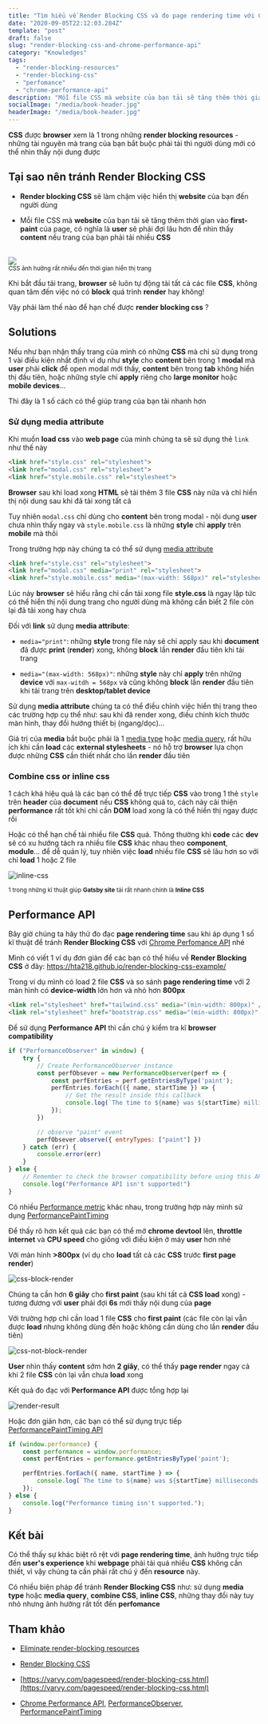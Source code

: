 ```yaml
---
title: "Tìm hiểu về Render Blocking CSS và đo page rendering time với Chrome Performance API"
date: "2020-09-05T22:12:03.284Z"
template: "post"
draft: false
slug: "render-blocking-css-and-chrome-performance-api"
category: "Knowledges"
tags:
  - "render-blocking-resources"
  - "render-blocking-css"
  - "perfomance"
  - "chrome-performance-api"
description: "Mỗi file CSS mà website của bạn tải sẽ tăng thêm thời gian vào first-paint của page, có nghĩa là user sẽ phải đợi lâu hơn để nhìn thấy content nếu trang của bạn phải tải nhiều CSS. Vậy phải làm thế nào để hạn chế được render blocking css?"
socialImage: "/media/book-header.jpg"
headerImage: "/media/book-header.jpg"
---
```


**CSS** được **browser** xem là 1 trong những **render blocking resources** - những tài nguyên mà trang của bạn bắt buộc phải tải thì người dùng mới có thể nhìn thấy nội dung được

## Tại sao nên tránh Render Blocking CSS

- **Render blocking CSS** sẽ làm chậm việc hiển thị **website** của bạn đến người dùng

- Mỗi file CSS mà **website** của bạn tải sẽ tăng thêm thời gian vào **first-paint** của page, có nghĩa là **user** sẽ phải đợi lâu hơn để nhìn thấy **content** nếu trang của bạn phải tải nhiều **CSS**

<br>
<img src="/media/render-blocking-css.png" style="box-shadow: none;">
<br />
<small>CSS ảnh hưởng rất nhiều đến thời gian hiển thị trang</small>
<br />

Khi bắt đầu tải trang, **browser** sẽ luôn tự động tải tất cả các file **CSS**, không quan tâm đến việc nó có **block** quá trình **render** hay không!

Vậy phải làm thế nào để hạn chế được **render blocking css** ?

## Solutions

Nếu như bạn nhận thấy trang của mình có những **CSS** mà chỉ sử dụng trong 1 vài điều kiện nhất định ví dụ như **style** cho **content** bên trong 1 **modal** mà **user** phải **click** để open modal mới thấy, **content** bên trong **tab** không hiển thị đầu tiên, hoặc những style chỉ **apply** riêng cho **large monitor** hoặc **mobile devices**...

Thì đây là 1 số cách có thể giúp trang của bạn tải nhanh hơn

### Sử dụng media attribute

Khi muốn **load css** vào **web page** của mình chúng ta sẽ sử dụng thẻ `link` như thế này

```html
<link href="style.css" rel="stylesheet">
<link href="modal.css" rel="stylesheet">
<link href="style.mobile.css" rel="stylesheet">
```

**Browser** sau khi load xong **HTML** sẽ tải thêm 3 file **CSS** này nữa và chỉ hiển thị nội dung sau khi đã tải xong tất cả

Tuy nhiên `modal.css` chỉ dùng cho **content** bên trong modal - nội dung **user** chưa nhìn thấy ngay và `style.mobile.css` là những **style** chỉ **apply** trên **mobile** mà thôi

Trong trường hợp này chúng ta có thể sử dụng [media attribute](https://developer.mozilla.org/en-US/docs/Web/HTML/Element/link#attr-media)

```html
<link href="style.css" rel="stylesheet">
<link href="modal.css" media="print" rel="stylesheet">
<link href="style.mobile.css" media="(max-width: 568px)" rel="stylesheet">
```

Lúc này **browser** sẽ hiểu rằng chỉ cần tải xong file **style.css** là ngay lập tức có thể hiển thị nội dung trang cho người dùng mà không cần biết 2 file còn lại đã tải xong hay chưa

Đối với **link** sử dụng **media attribute**:

- `media="print"`: những **style** trong file này sẽ chỉ apply sau khi **document** đã được **print** (**render**) xong, không **block** lần **render** đầu tiên khi tải trang

- `media="(max-width: 568px)"`: những **style** này chỉ **apply** trên những **device** với `max-witdh = 568px` và cũng không **block** lần **render** đầu tiên khi tải trang trên **desktop/tablet device**

Sử dụng **media attribute** chúng ta có thể điều chỉnh việc hiển thị trang theo các trường hợp cụ thể như: sau khi đã render xong, điều chỉnh kích thước màn hình, thay đổi hướng thiết bị (ngang/dọc)...

Giá trị của **media** bắt buộc phải là 1 [media type](https://developer.mozilla.org/en-US/docs/Web/CSS/@media#Description) hoặc [media query](https://developer.mozilla.org/en-US/docs/Web/CSS/Media_queries), rất hữu ích khi cần **load** các **external stylesheets** - nó hỗ trợ **browser** lựa chọn được những **CSS** cần thiết nhất cho lần **render** đầu tiên

### Combine css or inline css

1 cách khá hiệu quả là các bạn có thể để trực tiếp **CSS** vào trong 1 thẻ `style` trên **header** của **document** nếu **CSS** không quá to, cách này cải thiện **performance** rất tốt khi chỉ cần **DOM** load xong là có thể hiển thị ngay được rồi

Hoặc có thể hạn chế tải nhiều file **CSS** quá. Thông thường khi **code** các **dev** sẽ có xu hướng tách ra nhiều file **CSS** khác nhau theo **component**, **module**... để dễ quản lý, tuy nhiên việc **load** nhiều file **CSS** sẽ lâu hơn so với chỉ **load** 1 hoặc 2 file

![inline-css](/media/inline-css.png)

<small>1 trong những kĩ thuật giúp <b>Gatsby site</b> tải rất nhanh chính là <b>Inline CSS</b></small>

## Performance API

Bây giờ chúng ta hãy thử đo đạc **page rendering time** sau khi áp dụng 1 số kĩ thuật để tránh **Render Blocking CSS** với [Chrome Perfomance API](https://developer.mozilla.org/en-US/docs/Web/API/Performance) nhé

Mình có viết 1 ví dụ đơn giản để các bạn có thể hiểu về **Render Blocking CSS** ở đây: https://hta218.github.io/render-blocking-css-example/

Trong ví dụ mình có load 2 file **CSS** và so sánh **page rendering time** với 2 màn hình có **device-width** lớn hơn và nhỏ hơn **800px**

```html
<link rel="stylesheet" href="tailwind.css" media="(min-width: 800px)" />
<link rel="stylesheet" href="bootstrap.css" media="(min-width: 800px)" />
```

Để sử dụng **Performance API** thì cần chú ý kiểm tra kĩ **browser compatibility**

```javascript
if ("PerformanceObserver" in window) {
	try {
		// Create PerformanceObserver instance
		const perfObsever = new PerformanceObserver(perf => {
			const perfEntries = perf.getEntriesByType('paint');
			perfEntries.forEach(({ name, startTime }) => {
				// Get the result inside this callback
				console.log(`The time to ${name} was ${startTime} milliseconds.`);
			});
		})

		// observe "paint" event
		perfObsever.observe({ entryTypes: ["paint"] })
	} catch (err) {
		console.error(err)
	}
} else {
	// Remember to check the browser compatibility before using this API
	console.log("Performance API isn't supported!")
}
```

Có nhiều [Performance metric](https://developer.mozilla.org/en-US/docs/Web/API/PerformanceEntry) khác nhau, trong trường hợp này mình sử dụng [PerformancePaintTiming](https://developer.mozilla.org/en-US/docs/Web/API/PerformancePaintTiming)

Để thấy rõ hơn kết quả các bạn có thể mở **chrome devtool** lên, **throttle internet** và **CPU speed** cho giống với điều kiện ở máy **user** hơn nhé

Với màn hình **>800px** (ví dụ cho **load** tất cả các **CSS** trước **first page render**)

![css-block-render](/media/css-block-render.png)

Chúng ta cần hơn **6 giây** cho **first paint** (sau khi tất cả **CSS load** xong) - tương đương với **user** phải đợi **6s** mới thấy nội dung của **page**

Với trường hợp chỉ cần load 1 file **CSS** cho **first paint** (các file còn lại vẫn được **load** nhưng không dùng đến hoặc không cần dùng cho lần **render** đầu tiên)

![css-not-block-render](/media/css-not-block-render.png)

**User** nhìn thấy **content** sớm hơn **2 giây**, có thể thấy **page render** ngay cả khi 2 file **CSS** còn lại vẫn chưa **load** xong

Kết quả đo đạc với **Performance API** được tổng hợp lại

![render-result](/media/render-result.png)

Hoặc đơn giản hơn, các bạn có thể sử dụng trực tiếp [PerformancePaintTiming API](https://developer.mozilla.org/en-US/docs/Web/API/PerformancePaintTiming)

```javascript
if (window.performance) {
	const performance = window.performance;
	const perfEntries = performance.getEntriesByType('paint');

	perfEntries.forEach({ name, startTime } => {
		console.log(`The time to ${name} was ${startTime} milliseconds.`);
	});
} else {
	console.log("Performance timing isn't supported.");
}
```

## Kết bài

Có thể thấy sự khác biệt rõ rệt với **page rendering time**, ảnh hưởng trực tiếp đến **user's experience** khi **webpage** phải tải quá nhiều **CSS** không cần thiết, vì vậy chúng ta cần phải rất chú ý đến **resource** này.

Có nhiều biện pháp để tránh **Render Blocking CSS** như: sử dụng **media type** hoặc **media query**, **combine CSS**, **inline CSS**, những thay đổi này tuy nhỏ nhưng ảnh hưởng rất tốt đến **perfomance**

## Tham khảo

- [Eliminate render-blocking resources
](https://web.dev/render-blocking-resources/)

- [Render Blocking CSS](https://developers.google.com/web/fundamentals/performance/critical-rendering-path/render-blocking-css)

- [https://varvy.com/pagespeed/render-blocking-css.html](https://varvy.com/pagespeed/render-blocking-css.html)

- [Chrome Performance API](https://developer.mozilla.org/en-US/docs/Web/API/Performance), [PerformanceObserver](https://developer.mozilla.org/en-US/docs/Web/API/PerformanceObserver/PerformanceObserver), [PerformancePaintTiming](https://developer.mozilla.org/en-US/docs/Web/API/PerformancePaintTiming)
